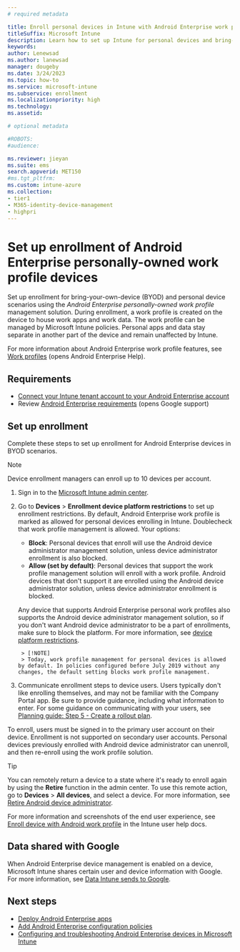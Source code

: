 ```yaml
---
# required metadata

title: Enroll personal devices in Intune with Android Enterprise work profile management 
titleSuffix: Microsoft Intune
description: Learn how to set up Intune for personal devices and bring-your-own-device scenarios using Android Enterprise work profile management. 
keywords:
author: Lenewsad
ms.author: lanewsad
manager: dougeby
ms.date: 3/24/2023
ms.topic: how-to
ms.service: microsoft-intune
ms.subservice: enrollment
ms.localizationpriority: high
ms.technology:
ms.assetid: 

# optional metadata

#ROBOTS:
#audience:

ms.reviewer: jieyan
ms.suite: ems
search.appverid: MET150
#ms.tgt_pltfrm:
ms.custom: intune-azure
ms.collection:
- tier1
- M365-identity-device-management
- highpri
---
```


# Set up enrollment of Android Enterprise personally-owned work profile devices

Set up enrollment for bring-your-own-device (BYOD) and personal device scenarios using the *Android Enterprise personally-owned work profile* management solution. During enrollment, a work profile is created on the device to house work apps and work data. The work profile can be managed by Microsoft Intune policies. Personal apps and data stay separate in another part of the device and remain unaffected by Intune. 

For more information about Android Enterprise work profile features, see [Work profiles](https://support.google.com/work/android/answer/9563584) (opens Android Enterprise Help).  

## Requirements  
* [Connect your Intune tenant account to your Android Enterprise account](connect-intune-android-enterprise.md)
* Review [Android Enterprise requirements](https://support.google.com/work/android/answer/6174145?hl=en&ref_topic=6151012) (opens Google support)   

## Set up enrollment  

Complete these steps to set up enrollment for Android Enterprise devices in BYOD scenarios.  

> [!NOTE]
> Device enrollment managers can enroll up to 10 devices per account.     

1. Sign in to the [Microsoft Intune admin center](https://go.microsoft.com/fwlink/?linkid=2109431).
2. Go to **Devices** > **Enrollment device platform restrictions** to set up enrollment restrictions. By default, Android Enterprise work profile is marked as allowed for personal devices enrolling in Intune. Doublecheck that work profile management is allowed. Your options:    
    - **Block**: Personal devices that enroll will use the Android device administrator management solution, unless device administrator enrollment is also blocked.  
    - **Allow (set by default)**: Personal devices that support the work profile management solution will enroll with a work profile. Android devices that don't support it are enrolled using the Android device administrator solution, unless device administrator enrollment is blocked.  

   Any device that supports Android Enterprise personal work profiles also supports the Android device administrator management solution, so if you don't want Android device administrator to be a part of enrollments, make sure to block the platform. For more information, see [device platform restrictions](create-device-platform-restrictions.md#best-practice---android-platform-restrictions).  

        > [!NOTE]
        > Today, work profile management for personal devices is allowed by default. In policies configured before July 2019 without any changes, the default setting blocks work profile management.    

3. Communicate enrollment steps to device users. Users typically don't like enrolling themselves, and may not be familiar with the Company Portal app. Be sure to provide guidance, including what information to enter. For some guidance on communicating with your users, see [Planning guide: Step 5 - Create a rollout plan](../fundamentals/intune-planning-guide.md#step-5---create-a-rollout-plan).  

 To enroll, users must be signed in to the primary user account on their device. Enrollment is not supported on secondary user accounts. Personal devices previously enrolled with Android device administrator can unenroll, and then re-enroll using the work profile solution.  

   > [!TIP]
   > You can remotely return a device to a state where it's ready to enroll again by using the **Retire** function in the admin center. To use this remote action, go to **Devices** > **All devices**, and select a device. For more information, see [Retire Android device administrator](../remote-actions/devices-wipe.md#android-device-administrator).    

 For more information and screenshots of the end user experience, see [Enroll device with Android work profile](../user-help/enroll-device-android-work-profile.md) in the Intune user help docs.    

## Data shared with Google  

When Android Enterprise device management is enabled on a device, Microsoft Intune shares certain user and device information with Google. For more information, see [Data Intune sends to Google](../protect/data-intune-sends-to-google.md).  

## Next steps
- [Deploy Android Enterprise apps](../apps/apps-add-android-for-work.md)
- [Add Android Enterprise configuration policies](../configuration/device-profiles.md) 
- [Configuring and troubleshooting Android Enterprise devices in Microsoft Intune](https://support.microsoft.com/help/4476974)

